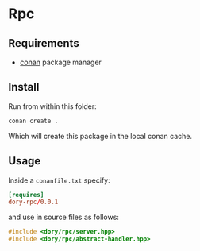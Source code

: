 # Rpc

## Requirements

- [conan](https://conan.io/) package manager

## Install

Run from within this folder:

```sh
conan create .
```

Which will create this package in the local conan cache.

## Usage

Inside a `conanfile.txt` specify:

```toml
[requires]
dory-rpc/0.0.1
```

and use in source files as follows:

```cpp
#include <dory/rpc/server.hpp>
#include <dory/rpc/abstract-handler.hpp>
```
